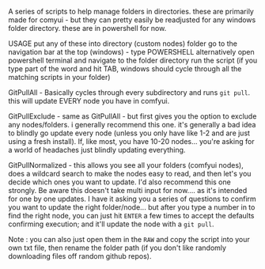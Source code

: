 A series of scripts to help manage folders in directories.  these are primarily made for comyui - but they can pretty easily be readjusted for any windows folder directory.
these are in powershell for now.

USAGE
put any of these into directory (custom nodes) folder
go to the navigation bar at the top (windows) - type POWERSHELL 
  alternatively open powershell terminal and navigate to the folder directory
run the script (if you type part of the word and hit TAB, windows should cycle through all the matching scripts in your folder)

GitPullAll -
Basically cycles through every subdirectory and runs `git pull`.  this will update EVERY node you have in comfyui.

GitPullExclude -
same as GitPullAll - but first gives you the option to exclude any nodes/folders.  i generally recommend this one.  it's generally a bad idea to blindly go update every node (unless you only have like 1-2 and are just using a fresh install).  If, like most, you have 10-20 nodes... you're asking for a world of headaches just blindly updating everything.

GitPullNormalized -
this allows you see all your folders (comfyui nodes), does a wildcard search to make the nodes easy to read, and then let's you decide which ones you want to update.  I'd also recommend this one strongly.  Be aware this doesn't take multi input for now.... as it's intended for one by one updates.  I have it asking you a series of questions to confirm you want to update the right folder/node... but after you type a number in to find the right node, you can just hit `ENTER` a few times to accept the defaults confirming execution; and it'll update the node with a `git pull`.

Note : you can also just open them in the `RAW` and copy the script into your own txt file, then rename the folder path (if you don't like randomly downloading files off random github repos).
